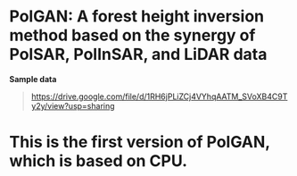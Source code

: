 # PolGAN: A forest height inversion method based on the synergy of PolSAR, PolInSAR, and LiDAR data
 

**Sample  data**

> https://drive.google.com/file/d/1RH6jPLiZCj4VYhqAATM_SVoXB4C9Ty2y/view?usp=sharing

# This is the first version of PolGAN, which is based on CPU. 